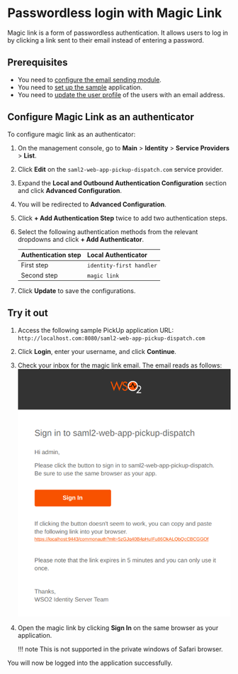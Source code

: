# Passwordless login with Magic Link

Magic link is a form of passwordless authentication. It allows users to log in by clicking a link sent to their email instead of entering a password.

## Prerequisites
- You need to [configure the email sending module](../../../deploy/configure-email-sending).
- You need to [set up the sample]({{base_path}}/guides/adaptive-auth/adaptive-auth-overview/#set-up-the-sample) application.
- You need to [update the user profile]({{base_path}}/guides/identity-lifecycles/update-profile) of the users with an email address.

## Configure Magic Link as an authenticator

To configure magic link as an authenticator:

1. On the management console, go to **Main** > **Identity** > **Service Providers** > **List**.

2. Click **Edit** on the `saml2-web-app-pickup-dispatch.com` service provider.

3. Expand the **Local and Outbound Authentication Configuration** section and click **Advanced Configuration**.

4. You will be redirected to **Advanced Configuration**.

5. Click **+ Add Authentication Step** twice to add two authentication steps.

6. Select the following authentication methods from the relevant dropdowns and click **+ Add Authenticator**.

    | Authentication step   | Local Authenticator   |
    |-----------------------|-----------------------|
    | First step    | `identity-first handler`   |
    | Second step   | `magic link`   |

7. Click **Update** to save the configurations.

## Try it out

1. Access the following sample PickUp application URL: `http://localhost.com:8080/saml2-web-app-pickup-dispatch.com`
2. Click **Login**, enter your username, and click **Continue**.
3. Check your inbox for the magic link email. The email reads as follows:
    ![magic link email](../../assets/img/guides/magic-link-email.png)
4. Open the magic link by clicking **Sign In** on the same browser as your application.

   !!! note
        This is not supported in the private windows of Safari browser.

You will now be logged into the application successfully.
